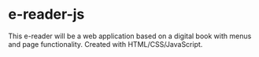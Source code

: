 ﻿# e-reader-js

This e-reader will be a web application based on a digital book with menus and page functionality. Created with HTML/CSS/JavaScript.
